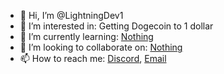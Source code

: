 - 👋 Hi, I’m @LightningDev1
- 👀 I’m interested in: Getting Dogecoin to 1 dollar
- 🌱 I’m currently learning: [Nothing](https://www.roblox.com)
- 💞️ I’m looking to collaborate on: [Nothing](https://www.roblox.com)
- 📫 How to reach me: [Discord](https://lightning-bot.com/discord), [Email](mailto:support@lightning-bot.com)
